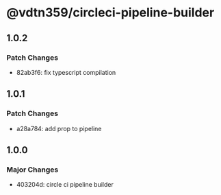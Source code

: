 # @vdtn359/circleci-pipeline-builder

## 1.0.2

### Patch Changes

-   82ab3f6: fix typescript compilation

## 1.0.1

### Patch Changes

-   a28a784: add prop to pipeline

## 1.0.0

### Major Changes

-   403204d: circle ci pipeline builder
